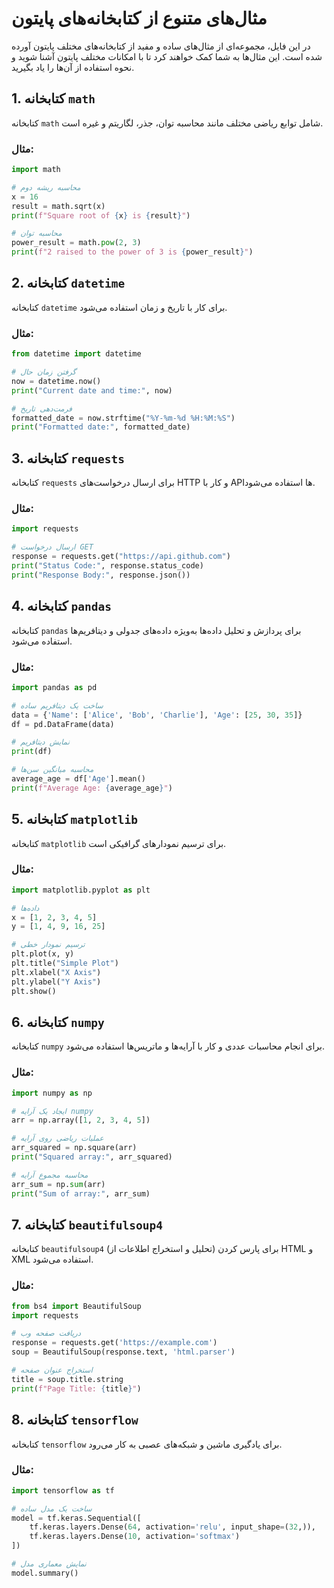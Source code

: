 
# مثال‌های متنوع از کتابخانه‌های پایتون

در این فایل، مجموعه‌ای از مثال‌های ساده و مفید از کتابخانه‌های مختلف پایتون آورده شده است. این مثال‌ها به شما کمک خواهند کرد تا با امکانات مختلف پایتون آشنا شوید و نحوه استفاده از آن‌ها را یاد بگیرید.

## 1. کتابخانه `math`
کتابخانه `math` شامل توابع ریاضی مختلف مانند محاسبه توان، جذر، لگاریتم و غیره است.

### مثال:
```python
import math

# محاسبه ریشه دوم
x = 16
result = math.sqrt(x)
print(f"Square root of {x} is {result}")

# محاسبه توان
power_result = math.pow(2, 3)
print(f"2 raised to the power of 3 is {power_result}")
```

## 2. کتابخانه `datetime`
کتابخانه `datetime` برای کار با تاریخ و زمان استفاده می‌شود.

### مثال:
```python
from datetime import datetime

# گرفتن زمان حال
now = datetime.now()
print("Current date and time:", now)

# فرمت‌دهی تاریخ
formatted_date = now.strftime("%Y-%m-%d %H:%M:%S")
print("Formatted date:", formatted_date)
```

## 3. کتابخانه `requests`
کتابخانه `requests` برای ارسال درخواست‌های HTTP و کار با API‌ها استفاده می‌شود.

### مثال:
```python
import requests

# ارسال درخواست GET
response = requests.get("https://api.github.com")
print("Status Code:", response.status_code)
print("Response Body:", response.json())
```

## 4. کتابخانه `pandas`
کتابخانه `pandas` برای پردازش و تحلیل داده‌ها به‌ویژه داده‌های جدولی و دیتافریم‌ها استفاده می‌شود.

### مثال:
```python
import pandas as pd

# ساخت یک دیتافریم ساده
data = {'Name': ['Alice', 'Bob', 'Charlie'], 'Age': [25, 30, 35]}
df = pd.DataFrame(data)

# نمایش دیتافریم
print(df)

# محاسبه میانگین سن‌ها
average_age = df['Age'].mean()
print(f"Average Age: {average_age}")
```

## 5. کتابخانه `matplotlib`
کتابخانه `matplotlib` برای ترسیم نمودارهای گرافیکی است.

### مثال:
```python
import matplotlib.pyplot as plt

# داده‌ها
x = [1, 2, 3, 4, 5]
y = [1, 4, 9, 16, 25]

# ترسیم نمودار خطی
plt.plot(x, y)
plt.title("Simple Plot")
plt.xlabel("X Axis")
plt.ylabel("Y Axis")
plt.show()
```

## 6. کتابخانه `numpy`
کتابخانه `numpy` برای انجام محاسبات عددی و کار با آرایه‌ها و ماتریس‌ها استفاده می‌شود.

### مثال:
```python
import numpy as np

# ایجاد یک آرایه numpy
arr = np.array([1, 2, 3, 4, 5])

# عملیات ریاضی روی آرایه
arr_squared = np.square(arr)
print("Squared array:", arr_squared)

# محاسبه مجموع آرایه
arr_sum = np.sum(arr)
print("Sum of array:", arr_sum)
```

## 7. کتابخانه `beautifulsoup4`
کتابخانه `beautifulsoup4` برای پارس کردن (تحلیل و استخراج اطلاعات از) HTML و XML استفاده می‌شود.

### مثال:
```python
from bs4 import BeautifulSoup
import requests

# دریافت صفحه وب
response = requests.get('https://example.com')
soup = BeautifulSoup(response.text, 'html.parser')

# استخراج عنوان صفحه
title = soup.title.string
print(f"Page Title: {title}")
```

## 8. کتابخانه `tensorflow`
کتابخانه `tensorflow` برای یادگیری ماشین و شبکه‌های عصبی به کار می‌رود.

### مثال:
```python
import tensorflow as tf

# ساخت یک مدل ساده
model = tf.keras.Sequential([
    tf.keras.layers.Dense(64, activation='relu', input_shape=(32,)),
    tf.keras.layers.Dense(10, activation='softmax')
])

# نمایش معماری مدل
model.summary()
```
